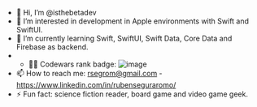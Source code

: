 - 👋 Hi, I’m @isthebetadev
- 👀 I’m interested in development in Apple environments with Swift and SwiftUI.
- 🌱 I’m currently learning Swift, SwiftUI, Swift Data, Core Data and Firebase as backend.
- - 🥷🏻 Codewars rank badge: ![image](https://www.codewars.com/users/isthebetadev/badges/micro?theme=light)
- 📫 How to reach me: rsegrom@gmail.com - https://www.linkedin.com/in/rubenseguraromo/
- ⚡ Fun fact: science fiction reader, board game and video game geek.


<!---
isthebetadev/isthebetadev is a ✨ special ✨ repository because its `README.md` (this file) appears on your GitHub profile.
You can click the Preview link to take a look at your changes.
--->
